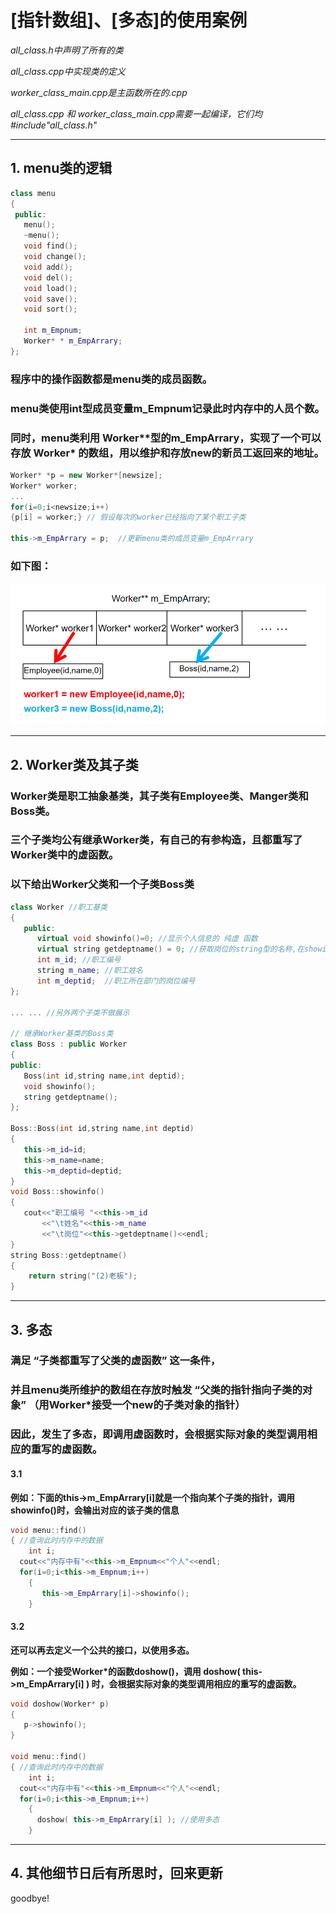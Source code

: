 # [指针数组]、[多态]的使用案例

*all_class.h中声明了所有的类*

*all_class.cpp中实现类的定义*

*worker_class_main.cpp是主函数所在的.cpp*

*all_class.cpp 和 worker_class_main.cpp需要一起编译，它们均 #include"all_class.h"*

---

## 1. menu类的逻辑

```c++
class menu
{
 public:
   menu();
   ~menu();
   void find();
   void change();
   void add();
   void del();
   void load();
   void save();
   void sort();
   
   int m_Empnum; 
   Worker* * m_EmpArrary; 
};
```

### 程序中的操作函数都是menu类的成员函数。

### menu类使用int型成员变量m_Empnum记录此时内存中的人员个数。

### 同时，menu类利用 Worker**型的m_EmpArrary，实现了一个可以存放 Worker* 的数组，用以维护和存放new的新员工返回来的地址。

```c++
Worker* *p = new Worker*[newsize];
Worker* worker;
...
for(i=0;i<newsize;i++)
{p[i] = worker;} // 假设每次的worker已经指向了某个职工子类

this->m_EmpArrary = p;  //更新menu类的成员变量m_EmpArrary
```

### 如下图：

![](/example.png)

---

## 2. Worker类及其子类

### Worker类是职工抽象基类，其子类有Employee类、Manger类和Boss类。

### 三个子类均公有继承Worker类，有自己的有参构造，且都重写了Worker类中的虚函数。

### 以下给出Worker父类和一个子类Boss类
```c++
class Worker //职工基类
{
   public:
      virtual void showinfo()=0; //显示个人信息的 纯虚 函数
      virtual string getdeptname() = 0; //获取岗位的string型的名称,在showinfo()中被调用
      int m_id; //职工编号
      string m_name; //职工姓名
      int m_deptid;  //职工所在部门的岗位编号
};

... ... //另外两个子类不做展示

// 继承Worker基类的Boss类
class Boss : public Worker
{
public:
   Boss(int id,string name,int deptid);
   void showinfo(); 
   string getdeptname();
};

Boss::Boss(int id,string name,int deptid)
{
   this->m_id=id;
   this->m_name=name;
   this->m_deptid=deptid;
}
void Boss::showinfo()
{
   cout<<"职工编号 "<<this->m_id
       <<"\t姓名"<<this->m_name
       <<"\t岗位"<<this->getdeptname()<<endl;
}
string Boss::getdeptname()
{
    return string("(2)老板");
}
```

---

## 3. 多态

### 满足 “子类都重写了父类的虚函数” 这一条件，

### 并且menu类所维护的数组在存放时触发 “父类的指针指向子类的对象” （用Worker*接受一个new的子类对象的指针）

### 因此，发生了多态，即调用虚函数时，会根据实际对象的类型调用相应的重写的虚函数。

#### 3.1

**例如：下面的this->m_EmpArrary[i]就是一个指向某个子类的指针，调用showinfo()时，会输出对应的该子类的信息**

```c++
void menu::find() 
{ //查询此时内存中的数据
    int i;
  cout<<"内存中有"<<this->m_Empnum<<"个人"<<endl;
  for(i=0;i<this->m_Empnum;i++)
    {  
       this->m_EmpArrary[i]->showinfo();
    }
```

#### 3.2

**还可以再去定义一个公共的接口，以使用多态。**

**例如：一个接受Worker*的函数doshow()，调用 doshow( this->m_EmpArrary[i] ) 时，会根据实际对象的类型调用相应的重写的虚函数。**

```c++
void doshow(Worker* p)
{
   p->showinfo();  
}

void menu::find() 
{ //查询此时内存中的数据
    int i;
  cout<<"内存中有"<<this->m_Empnum<<"个人"<<endl;
  for(i=0;i<this->m_Empnum;i++)
    {  
      doshow( this->m_EmpArrary[i] ); //使用多态
    }
```
---

## 4. 其他细节日后有所思时，回来更新


goodbye!

